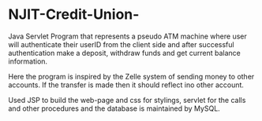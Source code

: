# NJIT-Credit-Union-
Java Servlet Program that represents a pseudo ATM machine where user will authenticate their userID from the client side and after successful authentication make a deposit, withdraw funds and get current balance information. 

Here the program is inspired by the Zelle system of sending money to other accounts. If the transfer is made then it should reflect ino other account.

Used JSP to build the web-page and css for stylings, servlet for the calls and other procedures and the database is maintained by MySQL.
